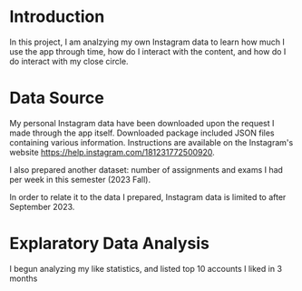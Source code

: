 # Introduction

In this project, I am analzying my own Instagram data to learn how much I use the app through time, how do I interact with the content, and how do I do interact with my close circle. 

# Data Source

My personal Instagram data have been downloaded upon the request I made through the app itself. Downloaded package included JSON files containing various information. Instructions are available on the Instagram's website https://help.instagram.com/181231772500920.

I also prepared another dataset: number of assignments and exams I had per week in this semester (2023 Fall).

In order to relate it to the data I prepared, Instagram data is limited to after September 2023.

# Explaratory Data Analysis

I begun analyzing my like statistics, and listed top 10 accounts I liked in 3 months

